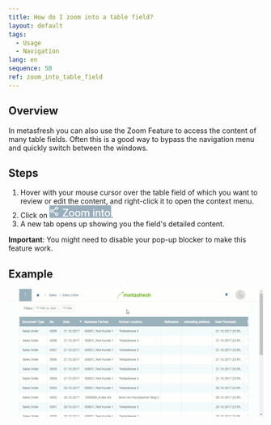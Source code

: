 ```yaml
---
title: How do I zoom into a table field?
layout: default
tags:
  - Usage
  - Navigation
lang: en
sequence: 50
ref: zoom_into_table_field
---
```


## Overview
In metasfresh you can also use the Zoom Feature to access the content of many table fields. Often this is a good way to bypass the navigation menu and quickly switch between the windows.

## Steps
1. Hover with your mouse cursor over the table field of which you want to review or edit the content, and right-click it to open the context menu.
1. Click on ![](assets/zoom_into_context.png).
1. A new tab opens up showing you the field's detailed content.

**Important**: You might need to disable your pop-up blocker to make this feature work.

## Example
![](assets/zoom_into_table_field.gif)
